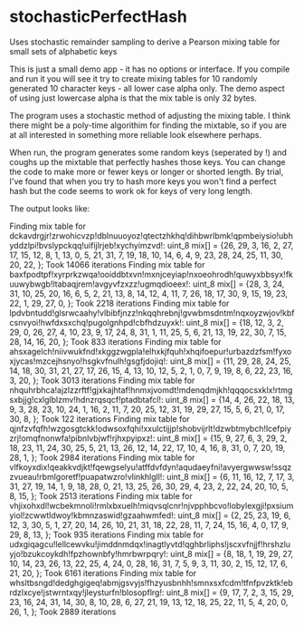 # stochasticPerfectHash
Uses stochastic remainder sampling to derive a Pearson mixing table for small sets of alphabetic keys

This is just a small demo app - it has no options or interface. If you compile and run it you will see it try to create mixing tables for 10 randomly generated 10 character keys - all lower case alpha only. The demo aspect of using just lowercase alpha is that the mix table is only 32 bytes.

The program uses a stochastic method of adjusting the mixing table. I think there might be a poly-time algorithim for finding the mixtable, so if you are at all interested in something more reliable look elsewhere perhaps.

When run, the program generates some random keys (seperated by !) and coughs up the mixtable that perfectly hashes those keys. You can change the code to make more or fewer keys or longer or shorted length. By trial, I've found that when you try to hash more keys you won't find a perfect hash but the code seems to work ok for keys of very long length.

The output looks like:

Finding mix table for dckavdrgjr!zrwohicvzp!dblnuuoyoz!qtectzhkhq!dihbwrlbmk!qpmbeiysio!ubhyddzlpi!bvslypckqq!uifijlrjeb!xychyimzvd!:
uint_8 mix[] = {26, 29, 3, 16, 2, 27, 17, 15, 12, 8, 1, 13, 0, 5, 21, 31, 7, 19, 18, 10, 14, 6, 4, 9, 23, 28, 24, 25, 11, 30, 20, 22, };
Took 14066 iterations
Finding mix table for baxfpodtpf!xyrprkzwqa!ooiddbtxvn!mxnjceyiap!nxoeohrodh!quwyxbbsyx!fkuuwybwgb!ltabaqjrem!avgyvfzxzz!ugmqdioeex!:
uint_8 mix[] = {28, 3, 24, 31, 10, 25, 20, 16, 6, 5, 2, 21, 13, 8, 14, 12, 4, 11, 7, 26, 18, 17, 30, 9, 15, 19, 23, 22, 1, 29, 27, 0, };
Took 2218 iterations
Finding mix table for lpdvbntudd!glsrwcaahy!vlbibfjnzz!nkqqhrebnj!gvwbmsdntm!nqxoyzwjov!kbfcsnvyoi!hwfdxsxchq!pugolgnhpd!cbfhdzuyxk!:
uint_8 mix[] = {18, 12, 3, 2, 29, 0, 26, 27, 4, 10, 23, 9, 17, 24, 8, 31, 1, 11, 25, 5, 6, 21, 13, 19, 22, 30, 7, 15, 28, 14, 16, 20, };
Took 833 iterations
Finding mix table for ahsxagelch!niivwukfnd!xkggzwgpla!elhxkjfquh!xhqifoepur!urbazdzfsm!fyxoxjycas!mzcejhsnyo!hsgkvfnulh!gsgfjdojiq!:
uint_8 mix[] = {11, 29, 28, 24, 25, 14, 18, 30, 31, 21, 27, 17, 26, 15, 4, 13, 10, 12, 5, 2, 1, 0, 7, 9, 19, 8, 6, 22, 23, 16, 3, 20, };
Took 3013 iterations
Finding mix table for nhquhrbhca!ajzlzzrftf!gjxkajhtaf!hnmxjvomdt!mdenqdmjkh!qqqocsxklx!rtmgsxbjjg!cxlglblzmv!hdnzrqsqcf!ptadbtafcl!:
uint_8 mix[] = {14, 4, 26, 22, 18, 13, 9, 3, 28, 23, 10, 24, 1, 16, 2, 11, 7, 20, 25, 12, 31, 19, 29, 27, 15, 5, 6, 21, 0, 17, 30, 8, };
Took 122 iterations
Finding mix table for qjnfzvfqfh!wzgosgtckk!odwsoxfqhi!xxulctijjp!shobvijrlt!dzwbtmybch!lcefpiyzrj!omqfnonwfa!pibnlvbjwf!rjhxpyipxz!:
uint_8 mix[] = {15, 9, 27, 6, 3, 29, 2, 18, 23, 11, 24, 30, 25, 5, 21, 13, 26, 12, 14, 22, 17, 10, 4, 16, 8, 31, 0, 7, 20, 19, 28, 1, };
Took 2984 iterations
Finding mix table for vlfkoyxdix!qeakkvdjkt!fqewgselyu!atffdvfdyn!aqudaeyfni!avyergwwsw!ssqzzvueau!rbmlgoretf!puapatwzro!vlinkhlgll!:
uint_8 mix[] = {6, 11, 16, 12, 7, 17, 3, 31, 27, 19, 14, 1, 9, 18, 28, 0, 21, 13, 25, 26, 30, 29, 4, 23, 2, 22, 24, 20, 10, 5, 8, 15, };
Took 2513 iterations
Finding mix table for vhjixohxdl!wcbekmnoli!rmlxbxuelh!miqvsqlcnr!njvpphbcvo!lobylexgji!pxsiumyiol!zcwwtldwoy!kbmnzaswid!gzaahwmfed!:
uint_8 mix[] = {2, 25, 23, 19, 6, 12, 3, 30, 5, 1, 27, 20, 14, 26, 10, 21, 31, 18, 22, 28, 11, 7, 24, 15, 16, 4, 0, 17, 9, 29, 8, 13, };
Took 935 iterations
Finding mix table for udxgiqagcu!lellcewvku!jimddnmdqx!inagtlyvtd!qghbrliphs!jscxvfnjjf!hrshzluyjo!bzukcoykdh!fpzhownbfy!hmrbwrpqry!:
uint_8 mix[] = {8, 18, 1, 19, 29, 27, 10, 14, 23, 26, 13, 22, 25, 4, 24, 0, 28, 16, 31, 7, 5, 9, 3, 11, 30, 2, 15, 12, 17, 6, 21, 20, };
Took 6161 iterations
Finding mix table for whsltbsngd!dedghgigeq!abmjgsvyjs!fhzyusbnhh!smnxsxfcdm!tfnfpvzktk!ebrdzlxcye!jstwrntxqy!jleysturfn!blosopflrg!:
uint_8 mix[] = {9, 17, 7, 2, 3, 15, 29, 23, 16, 24, 31, 14, 30, 8, 10, 28, 6, 27, 21, 19, 13, 12, 18, 25, 22, 11, 5, 4, 20, 0, 26, 1, };
Took 2889 iterations

